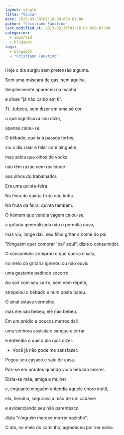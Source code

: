 ```yaml
---
layout: single
title: "Viúva"
date: 2013-03-30T01:10:00.003-07:00
author: "Cristiano Faustino"
last_modified_at: 2013-03-30T01:16:05.900-07:00
categories:
  - imported
  - blogspot
tags:
  - blogspot
  - "Cristiano Faustino"
---
```


Hoje o dia surgiu sem pretensão alguma.





Sem uma máscara de gás, sem agulha.




Simplesmente apareceu na manhã




e disse "já não caibo em ti".




Ti...tubeou, sem dizer em uma só cor




o que significava seu dizer,




apenas calou-se.











O bêbado, que ia a passos tortos,




viu o dia raiar e falar com ninguém,




mas sabia que olhos de vodka




não têm razão nem realidade




aos olhos do trabalhador.




Era uma quinta-feira.











Na feira da quinta fruta não tinha.




Na fruta da feira, quinta também.




O homem que vendia vagem calou-se,




a gritaria generalizada não o permitia ouvir,




mas viu, longe dali, seu filho gritar o nome do pai.




"Ninguém quer comprar 'pai' aqui", dizia o consumidor.











O consumidor comprou o que queria e saiu,




no meio da gritaria ignorou ou não ouviu




uma gestante pedindo socorro.




Ao sair com seu carro, sem nem repetir,




atropelou o bêbado e num poste bateu.




O sinal estava vermelho,




mas ele não bebeu, ele não bebeu.











Em um prédio a poucos metros dali




uma senhora assistia o sangue a jorrar




e entendia o que o dia quis dizer:




- Você já não pode me satisfazer.




Pegou seu casaco e saiu de casa.











Pôs-se em prantos quando viu o bêbado morrer.




Dizia-se mãe, amiga e mulher




e, enquanto ninguém entendia aquele choro inútil,




ela, heroína, segurava a mão de um cadáver




e evidenciando seu não parentesco




dizia "ninguém merece morrer sozinho".




O dia, no meio do caminho, agradeceu por ser salvo.


